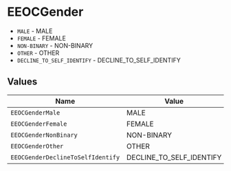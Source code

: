 # EEOCGender

* `MALE` - MALE
* `FEMALE` - FEMALE
* `NON-BINARY` - NON-BINARY
* `OTHER` - OTHER
* `DECLINE_TO_SELF_IDENTIFY` - DECLINE_TO_SELF_IDENTIFY


## Values

| Name                              | Value                             |
| --------------------------------- | --------------------------------- |
| `EEOCGenderMale`                  | MALE                              |
| `EEOCGenderFemale`                | FEMALE                            |
| `EEOCGenderNonBinary`             | NON-BINARY                        |
| `EEOCGenderOther`                 | OTHER                             |
| `EEOCGenderDeclineToSelfIdentify` | DECLINE_TO_SELF_IDENTIFY          |
